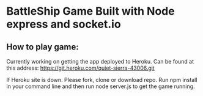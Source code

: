 # BattleShip Game Built with Node express and socket.io

## How to play game: 
Currently working on getting the app deployed to Heroku. Can be found at this address: https://git.heroku.com/quiet-sierra-43006.git

If Heroku site is down. Please fork, clone or download repo. Run npm install in your command line and then run node server.js to get the game running. 